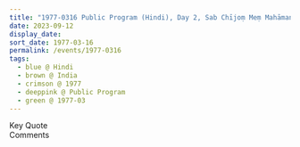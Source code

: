 ```yaml
---
title: "1977-0316 Public Program (Hindi), Day 2, Sab Chījoṃ Meṃ Mahāmantra Ho (In everything There Should Be Mahāmantra), India"
date: 2023-09-12
display_date: 
sort_date: 1977-03-16
permalink: /events/1977-0316
tags:
  - blue @ Hindi
  - brown @ India
  - crimson @ 1977
  - deeppink @ Public Program
  - green @ 1977-03
---
```


<wave-list>
  <list-title color="green" width="75">Key Quote</list-title>
  <list-item color="BlanchedAlmond"  width="200"></list-item>
  <list-item color="Lavender"></list-item>
  <list-item color="BlanchedAlmond"></list-item>
</wave-list>

<br>

<wave-list>
  <list-title color="green" width="75">Comments</list-title>
  <list-item color="BlanchedAlmond"  width="200"></list-item>
  <list-item color="Lavender"></list-item>
  <list-item color="BlanchedAlmond"></list-item>
</wave-list>